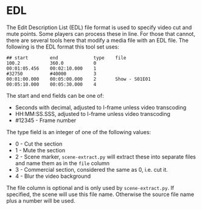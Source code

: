 # EDL

The Edit Description List (EDL) file format is used to specify video cut and mute points. Some players can process these  in line. For those that cannot, there are several tools here that modify a media file with an EDL file. The following is the EDL format this tool set uses:

```
## start        end             type    file
100.2           360.0           0
00:01:05.456    00:02:10.000    1
#32750          #40000          3
00:01:00.000    00:05:00.000    2       Show - S01E01
00:05:10.000    00:05:30.000    4
```

The start and end fields can be one of:
- Seconds with decimal, adjusted to I-frame unless video transcoding
- HH:MM:SS.SSS, adjusted to I-frame unless video transcoding
- #12345 - Frame number

The type field is an integer of one of the following values:
- 0 - Cut the section
- 1 - Mute the section
- 2 - Scene marker, `scene-extract.py` will extract these into separate files and name them as in the `file` column
- 3 - Commercial section, considered the same as 0, i.e. cut it.
- 4 - Blur the video background

The file column is optional and is only used by `scene-extract.py`. If specified, the scene will use this file name. Otherwise the source file name plus a number will be used.
